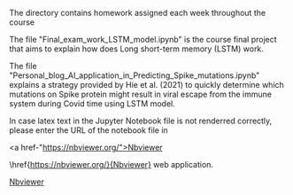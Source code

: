 The directory contains homework assigned each week throughout the course

The file "Final_exam_work_LSTM_model.ipynb" is the course final project that aims to explain how does Long short-term memory (LSTM) work.

The file "Personal_blog_AI_application_in_Predicting_Spike_mutations.ipynb" explains a strategy provided by Hie et al. (2021) to quickly determine which mutations on Spike protein might result in viral escape from the immune system during Covid time using LSTM model.

In case latex text in the Jupyter Notebook file is not renderred correctly, please enter the URL of the notebook file in 

<a href-"https://nbviewer.org/">Nbviewer</a>



\href{https://nbviewer.org/}{Nbviewer} web application.

[Nbviewer](https://nbviewer.org/)

